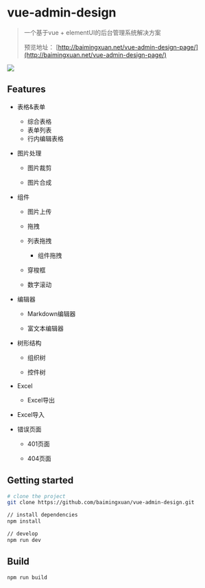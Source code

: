 # vue-admin-design

> 一个基于vue + elementUI的后台管理系统解决方案
>
> 预览地址： [http://baimingxuan.net/vue-admin-design-page/](http://baimingxuan.net/vue-admin-design-page/)

![](https://cdn.jsdelivr.net/gh/baimingxuan/media-store/images/home.png)

## Features

- 表格&表单
  - 综合表格
  - 表单列表
  - 行内编辑表格

- 图片处理

  - 图片裁剪

  - 图片合成

- 组件
  - 图片上传

  - 拖拽

  - 列表拖拽

    - 组件拖拽

  - 穿梭框

  - 数字滚动

- 编辑器

  - Markdown编辑器

  - 富文本编辑器

- 树形结构
  - 组织树

  - 控件树

- Excel
  - Excel导出
- Excel导入

- 错误页面

  - 401页面

  - 404页面

## Getting started

``` bash
# clone the project
git clone https://github.com/baimingxuan/vue-admin-design.git

// install dependencies
npm install

// develop
npm run dev
```

## Build

```bash
npm run build
```

